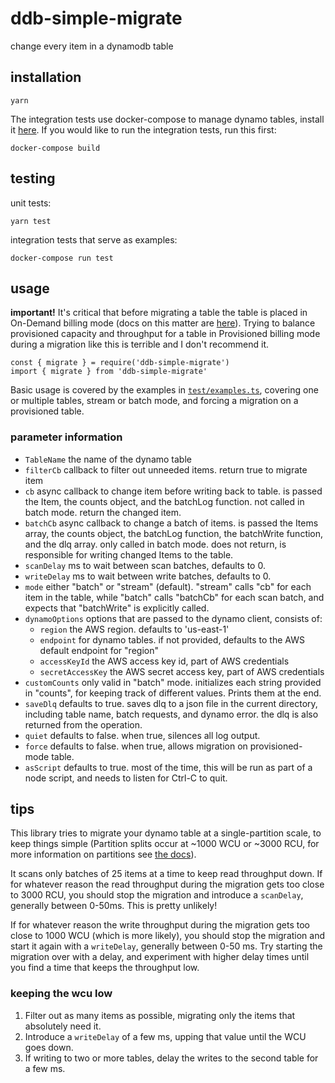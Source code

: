 # ddb-simple-migrate
change every item in a dynamodb table

## installation

```
yarn
```

The integration tests use docker-compose to manage dynamo tables,
install it [here](https://docs.docker.com/compose/install/). If
you would like to run the integration tests, run this first:

```
docker-compose build
```

## testing

unit tests:

```
yarn test
```

integration tests that serve as examples:

```
docker-compose run test
```

## usage

**important!** It's critical that before migrating a table the table is placed
in On-Demand billing mode (docs on this matter are [here](https://docs.aws.amazon.com/amazondynamodb/latest/developerguide/HowItWorks.ReadWriteCapacityMode.html)).
Trying to balance provisioned capacity and throughput for a table in Provisioned
billing mode during a migration like this is terrible and I don't recommend it.

```
const { migrate } = require('ddb-simple-migrate')
import { migrate } from 'ddb-simple-migrate'
```

Basic usage is covered by the examples in [`test/examples.ts`](test/examples.ts),
covering one or multiple tables, stream or batch mode, and forcing a migration
on a provisioned table.

### parameter information

* `TableName` the name of the dynamo table
* `filterCb` callback to filter out unneeded items. return true to migrate item
* `cb` async callback to change item before writing back to table. is passed the Item,
  the counts object, and the batchLog function. not called in batch mode. return the changed item.
* `batchCb` async callback to change a batch of items. is passed the Items array, the
  counts object, the batchLog function, the batchWrite function, and the dlq array. only called in
  batch mode. does not return, is responsible for writing changed Items to the table.
* `scanDelay` ms to wait between scan batches, defaults to 0.
* `writeDelay` ms to wait between write batches, defaults to 0.
* `mode` either "batch" or "stream" (default). "stream" calls "cb" for each item in
  the table, while "batch" calls "batchCb" for each scan batch, and expects that "batchWrite" is
  explicitly called.
* `dynamoOptions` options that are passed to the dynamo client, consists of:
  * `region` the AWS region. defaults to 'us-east-1'
  * `endpoint` for dynamo tables. if not provided, defaults to the AWS default endpoint for "region"
  * `accessKeyId` the AWS access key id, part of AWS credentials
  * `secretAccessKey` the AWS secret access key, part of AWS credentials
* `customCounts` only valid in "batch" mode. initializes each string provided in
  "counts", for keeping track of different values. Prints them at the end.
* `saveDlq` defaults to true. saves dlq to a json file in the current directory,
  including table name, batch requests, and dynamo error. the dlq is also returned from the operation.
* `quiet` defaults to false. when true, silences all log output.
* `force` defaults to false. when true, allows migration on provisioned-mode table.
* `asScript` defaults to true. most of the time, this will be run as part of a node
  script, and needs to listen for Ctrl-C to quit.

## tips

This library tries to migrate your dynamo table at a single-partition scale, to
keep things simple (Partition splits occur at ~1000 WCU or ~3000 RCU, for more
information on partitions see [the docs](https://docs.aws.amazon.com/amazondynamodb/latest/developerguide/HowItWorks.Partitions.html)).

It scans only batches of 25 items at a time to keep read throughput down. If
for whatever reason the read throughput during the migration gets too close to
3000 RCU, you should stop the migration and introduce a `scanDelay`, generally
between 0-50ms. This is pretty unlikely!

If for whatever reason the write throughput during the migration gets too close
to 1000 WCU (which is more likely), you should stop the migration and start it
again with a `writeDelay`, generally between 0-50 ms. Try starting the migration
over with a delay, and experiment with higher delay times until you find a time
that keeps the throughput low.

### keeping the wcu low

1. Filter out as many items as possible, migrating only the items that absolutely
need it.
2. Introduce a `writeDelay` of a few ms, upping that value until the WCU goes down.
3. If writing to two or more tables, delay the writes to the second table for a
few ms.